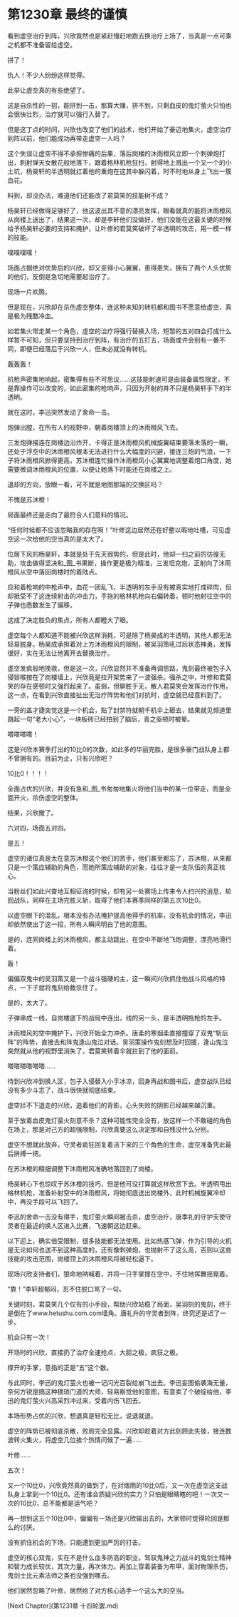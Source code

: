 # 第1230章 最终的谨慎

看到虚空治疗到阵，兴欣竟然也是紧赶慢赶地跑去换治疗上场了，当真是一点可乘之机都不准备留给虚空。

拼了！

仇人！不少人纷纷这样觉得。

此举让虚空真的有些绝望了。

这是自杀性的一招，能拼到一击，那算大赚，拼不到，只剩血皮的鬼灯萤火只怕也会很快壮烈，治疗就可以强行入替了。

但是这丁点的时间，兴欣也改变了他们的战术，他们开始了豪迈地集火，虚空治疗到阵以前，他们能成功再带走虚空一人吗？

这个失误让虚空不得不承担惨痛的后果，落后岗楼的沐雨橙风立即一个刺弹炮打出，刺射弹天女散花般地落下，跟着格林机枪狂扫，射得地上溅出一个又一个的小土坑，杨昊轩的半透明就扛着他的重炮在这其中躲闪着，时不时地从身上飞出一簇血花。

料到，却没办法，难道他们还能改了君莫笑的技能树不成？

杨昊轩已经做得足够好了，他这波出其不意的漂亮发挥，眼看就真的能将沐雨橙风从岗楼上送出了，结果这一次，却是李轩他们没做好，他们没能在这最关键的时候给予杨昊轩必要的支持和掩护，让叶修的君莫笑破坏了半透明的攻击，用一模一样的技能。

噗噗噗噗！

场面占据绝对优势后的兴欣，却又变得小心翼翼，患得患失，拥有了两个人头优势的他们，反倒是急切地需要起治疗了。

现场一片欢腾。

但是现在，兴欣却在杀伤虚空整体，连这种未知的转机都和图书不愿意给虚空，真是极为残酷冷血。

如若集火带走某一个角色，虚空的治疗将强行替换入场，短暂的五对四会打成什么样暂不可知，但只要坚持到治疗到阵，有治疗的五打五，场面或许会别有一番不同，即便已经落后于兴欣一人，但未必就没有转机。

轰轰轰！

机枪声密集地响起，密集得有些不可思议……这技能射速可是由装备属性限定，不是靠操作可以改变的，如此密集的枪响声，只因为开射的并不只是杨昊轩手下的半透明。

就在这时，李迅突然发动了舍命一击。

炮弹出膛，在所有人的视野中，朝着岗楼顶上的沐雨橙风飞去。

三发炮弹接连在岗楼边沿炸开，卡得正是沐雨橙风机械旋翼结束要落未落的一瞬，还处于浮空中的沐雨橙风根本无法进行什么大幅度的闪避，接连三炮的气浪，一下子将沐雨橙风掀得更高，苏沐橙连忙操作沐雨橙风小心翼翼地调整着炮口角度，她需要微调沐雨橙风的位置，以便让她落下时能还在岗楼之上。

退却的方向，放眼一看，可不就是地图那端的交换区吗？

不愧是苏沐橙！

局面最终还是走向了最符合人们意料的情况。

“任何时候都不应该忽略我的存在啊！”叶修这边居然还在好整以暇地吐槽，可见虚空这一次给他的空当真的是太大了。

位居下风的杨昊轩，本就是处于先天弱势的，但是此时，他却一扫之前的彷徨无助，攻击做得坚决和_图_书果断，操作更是极为精准，三发坦克炮，正射向了沐雨橙风从空中落回岗楼时的着陆点。

应和着枪响的中枪声中，血花一团乱飞，半透明的左手没有被真实地打成碎肉，但却抵受不了这连续射击的冲击力，手拖的格林机枪向右偏转着，顿时他射往空中的子弹也悉数发生了偏移。

这成了决定胜负的焦点，所有人都瞪大了眼。

虚空每个人都知道不能被兴欣这样消耗，可是除了杨昊成的半透明，其他人都无法轻易脱身。杨昊成承担着对上方沐雨橙风的限制，被吴羽策吼过后状态神勇，发挥很好，实在无法让他离开去替换治疗。

虚空发疯般地挽救，但是这一次，兴欣显然并不准备再调思路，鬼刻最终被包子入侵锁喉按在了岗楼墙上，兴欣竟是拉开架势来了一波强杀。强杀之中，叶修和君莫笑的存在感顿时又强烈起来了。虽弱，但聊胜于无，散人君莫笑会发挥治疗作用，这一点，在看到兴欣直接扯出无治疗阵势和他们对抗时，虚空就已经意料到了。

一旁的盖才捷突觉这是一个机会，贴了封禁符就朝千机伞上砸去，结果就见频道里跳起一句“老大小心”，一块板砖已经拍到了脑后，青之驱顿时被晕。

嗒嗒嗒嗒！

这是兴欣本赛季打出的10比0的次数，如此多的华丽完胜，是很多豪门战队身上都不曾拥有的。目前为止，只有兴欣吧？

10比0！！！！

全面占优的兴欣，并没有急和_图_书匆匆地集火将他们当中的某一位带走，而是全面开火，杀伤虚空的整体。

结果，兴欣撤了。

六对四，场面五对四。

是五！

虚空的诸位真是太在意苏沐橙这个他们的苦手，他们甚至都忘了，苏沐橙，从来都只是一个策应辅助的角色，而她所策应辅助的对象，往往才是一支队伍的真正核心。

当粉丝们如此兴奋地互相征询的时候，却有另一处赛场上传来令人扫兴的消息，轮回战队，同样在主场完胜义斩，取得了他们本赛季同样的第五次10比0。

以虚空眼下的混乱，根本没有办法掩护提高他得手的机率，没有机会的情况，李迅却依然使出了这一招，所有人瞬间明白了他的意图。

是的，连同岗楼上的沐雨橙风，都主动跳出，在空中不断地飞炮调整，漂亮地滑行着。

轰！

偏偏双鬼中的吴羽策又是一个战斗强硬的主，这一瞬间兴欣抓住他战斗风格的特点，一下子就将鬼刻给截杀住了。

是的，太大了。

子弹串成一线，自岗楼底下的战局中连出，线的另一头，是半透明拖枪的左手。

沐雨橙风的空中掩护下，兴欣开始全力冲杀。唐柔的寒烟柔直接撞穿了双鬼“斩后阵”的阵势，直接去和阵鬼逢山鬼泣对话。吴羽策操作鬼刻想及时回援，逢山鬼泣突然就从他的视野里消失了，君莫笑转着伞就拦到了他的面前。

嗒嗒嗒嗒嗒嗒……

待到兴欣冲到换人区，包子入侵替入小手冰凉，回身再战和图书后，虚空战队已经没有多少斗志了，战斗很快就彻底结束。

虚空拦不下退走的兴欣，追着他们的背影，心头失败的阴影已经越来越沉重。

至于放着血皮鬼灯萤火刻意不杀？这种可能性完全没有，放这样一个不敢碰的角色在场上，那是对己方的超强限制，兴欣真要这么决定那和自残没什么分别。

虚空不想就此放弃，守灵者疯狂回复着活下来的三个角色的生命，虚空准备凭此最后拼搏一把。

在苏沐橙的精细调整下沐雨橙风准确地落回到了岗楼。

杨昊轩心下也惊叹于苏沐橙的技巧，但是他可没打算就这样欣赏下去。半透明甩出格林机枪，准备补射空中的沐雨橙风，将她彻底送出岗楼外，此时机械旋翼冷却中，再没手段可以飞回了。

李迅的舍命一击没有得手，鬼灯萤火瞬间被击杀，虚空治疗，唐季礼的守护天使守灵者在最近的换人区进入比赛，飞速朝这边赶来。

以下迎上，确实倍受限制，很多技能都无法使用。比如热感飞弹，作为引导的火机是无论如何也送不到这种高度的，还有像刺弹炮，也抛射不了这么高，否则以这些技能的攻击范围，岗楼顶上的沐雨橙风将被轻松逼下。

现场兴欣支持者们，狠命地呐喊着，并将一只手掌撑在空中，不住地挥舞摇晃着。

“靠！”李轩超郁闷，忍不住脱口骂了一句。

关键时刻，君莫笑几个仅有的小手段，帮助兴欣站稳了局面，吴羽刻的鬼刻，终于是倒在了www.hetushu.com.com墙角。唐礼升的守灵者到阵，终究还是迟了一步。

机会只有一次！

开场时的兴欣，直接扔了治疗全速抢点，大胆之极，疯狂之极。

撑开的手掌，意指的正是“五”这个数。

与此同时，李迅的鬼灯萤火也被一记闪光百裂给崩飞出去。李迅妄图偷袭海无量，奈何方锐是搞这种猥琐门道的大师，轻易察觉他的意图，有意卖了个破绽给他，李迅的鬼灯萤火兴高采烈冲过来，受着内伤飞回去。

本场形势占优的兴欣，想退真是轻松无比，说退就退。

虚空的阵势已被彻底杀散，败局完全显露。兴欣却趁着对方此刻顾此失彼，接连数波转火集火，将虚空几位挨个热情问候了一遍……

叶修……

五次！

又一个10比0，兴欣竟然真的做到了，在对烟雨的10比0后，又一次在虚空这支战队身上拿到一个10比0。还有谁会质疑兴欣的实力？只怕是眼睛瞎的吧！一次又一次的10比0，总不能都是运气吧？

再一想到这五个10比0中，偏偏有一场还是兴欣输出去的，大家顿时觉得轮回是那么的讨厌。

没有抓住机会的下场，只能遭到更加严厉的打击。

虚空的核心双鬼，实在不是什么血多防高的职业。驾驭鬼神之力战斗的鬼剑士精神和智力成长较优，其次力量，再次体力。再加上穿着装备为布甲，面对物理杀伤，鬼剑士比元素法师之类也没强到哪去。

他们居然忽略了叶修，居然给了对方核心选手一个这么大的空当。



[Next Chapter](第1231章 十四轮罢.md)